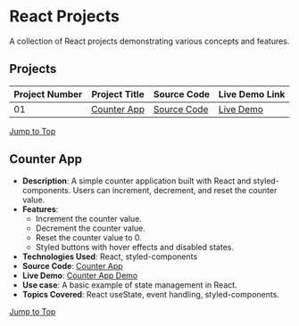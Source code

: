 <a name="top"></a>

# React Projects

A collection of React projects demonstrating various concepts and features.

## Projects

| Project Number | Project Title               | Source Code                                                                                     | Live Demo Link                                                          |
| -------------- | --------------------------- | ----------------------------------------------------------------------------------------------- | ----------------------------------------------------------------------- |
| 01             | [Counter App](#counter-app) | [Source Code](https://github.com/ajeetkumarrauniyar/React-JS-Minor/tree/main/counter-app) | [Live Demo](https://counthub.netlify.app/) |

[Jump to Top](#top)

## Counter App

- **Description**: A simple counter application built with React and styled-components. Users can increment, decrement, and reset the counter value.
- **Features**:
  - Increment the counter value.
  - Decrement the counter value.
  - Reset the counter value to 0.
  - Styled buttons with hover effects and disabled states.
- **Technologies Used**: React, styled-components
- **Source Code**: [Counter App](https://github.com/ajeetkumarrauniyar/React-JS-Minor/tree/main/counter-app)
- **Live Demo**: [Counter App Demo](https://counthub.netlify.app/)
- **Use case**: A basic example of state management in React.
- **Topics Covered**: React useState, event handling, styled-components.

[Jump to Top](#top)
